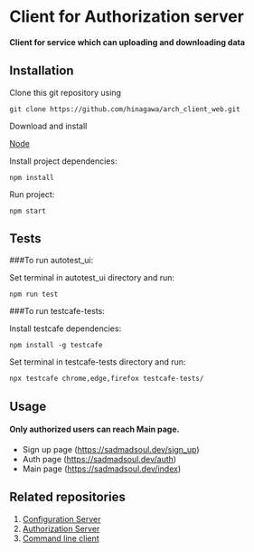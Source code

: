 # Client for Authorization server
#### Client for service which can uploading and downloading data
## Installation

Clone this git repository using

`git clone https://github.com/hinagawa/arch_client_web.git`

Download and install 

[Node](https://nodejs.org/)

Install project dependencies:

`npm install`

Run project:

`npm start`

## Tests

###To run autotest_ui:

Set terminal in autotest_ui directory and run:

`npm run test`

###To run testcafe-tests:

Install testcafe dependencies:

`npm install -g testcafe`

Set terminal in testcafe-tests directory and run:

`npx testcafe chrome,edge,firefox testcafe-tests/`

## Usage
#### Only authorized users can reach Main page.
* Sign up page (https://sadmadsoul.dev/sign_up)
* Auth page (https://sadmadsoul.dev/auth)
* Main page (https://sadmadsoul.dev/index)
## Related repositories
1. [Configuration Server](https://github.com/unbrokenguy/sys-arch-conf-app)
2. [Authorization Server](https://github.com/unbrokenguy/sys-arch-auth-app)
3. [Command line client](https://github.com/unbrokenguy/sys-arch-client)
